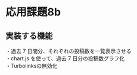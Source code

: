 # 応用課題8b
  
## 実装する機能
・過去 7 日間分、それぞれの投稿数を一覧表示させる  
・chart.js を使って、過去 7 日分の投稿数グラフ化  
・Turbolinksの無効化
